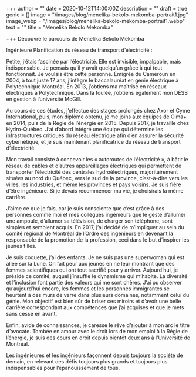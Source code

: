 +++
author = ""
date = 2020-10-12T14:00:00Z
description = ""
draft = true
genie = []
image = "/images/blog/menelika-bekolo-mekomba-portrait1.jpg"
image_webp = "/images/blog/menelika-bekolo-mekomba-portrait1.webp"
text = ""
title = "Menelika Bekolo Mekomba"

+++
Découvre le parcours de Menelika Bekolo Mekomba

Ingénieure Planification du réseau de transport d’électricité :

Petite, j’étais fascinée par l’électricité. Elle est invisible, impalpable, mais indispensable. Je pensais qu’il y avait quelqu’un grâce à qui tout fonctionnait. Je voulais être cette personne. Émigrée du Cameroun en 2004, à tout juste 17 ans, j’intègre le baccalauréat en génie électrique à Polytechnique Montréal. En 2013, j’obtiens ma maîtrise en réseaux électriques à Polytechnique. Dans la foulée, j’obtiens également mon DESS en gestion à l’université McGill. 

Au cours de ces études, j’effectue des stages prolongés chez Axor et Cyme International, puis, mon diplôme obtenu, je me joins aux équipes de Cima+ en 2014, puis de la Régie de l’énergie en 2015. Depuis 2017, je travaille chez Hydro-Québec. J’ai d’abord intégré une équipe qui détermine les infrastructures critiques du réseau électrique afin d’en assurer la sécurité cybernétique, et je suis maintenant planificatrice du réseau de transport d’électricité. 

Mon travail consiste à concevoir les « autoroutes de l’électricité », à bâtir le réseau de câbles et d’autres appareillages électriques qui permettent de transporter l’électricité des centrales hydroélectriques, majoritairement situées au nord du Québec, vers le sud de la province, c’est-à-dire vers les villes, les industries, et même les provinces et pays voisins. Je suis fière d’être ingénieure. Si je devais recommencer ma vie, je choisirais la même carrière.

J’aime ce que je fais, car je suis consciente que c’est grâce à des personnes comme moi et mes collègues ingénieurs que le geste d’allumer une ampoule, d’allumer sa télévision, de charger son téléphone, sont simples et semblent acquis. En 2017, j’ai décidé de m’impliquer au sein du comité régional de Montréal de l’Ordre des ingénieurs en devenant la responsable de la promotion de la profession, ceci dans le but d’inspirer les jeunes filles.

Je suis coquette, j’ai des enfants. Je ne suis pas une superwoman qui est allée sur la Lune. On fait peur aux jeunes en ne leur montrant que des femmes scientifiques qui ont tout sacrifié pour y arriver. Aujourd’hui, je préside ce comité, auquel j’insuffle le dynamisme qui m’habite. La diversité et l’inclusion font partie des valeurs qui me sont chères. J’ai pu observer qu’aujourd’hui encore, les femmes et les personnes immigrantes se heurtent à des murs de verre dans plusieurs domaines, notamment celui du génie. Mon objectif est bien sûr de briser ces miroirs et d’avoir une belle carrière correspondant aux compétences que j’ai acquises et que je mets sans cesse en avant.

Enfin, avide de connaissances, je caresse le rêve d’ajouter à mon arc le titre d’avocate. Tombée en amour avec le droit lors de mon emploi à la Régie de l’énergie, je suis des cours en droit depuis bientôt deux ans à l’Université de Montréal.

Les ingénieures et les ingénieurs façonnent depuis toujours la société de demain, en relevant des défis toujours plus grands et toujours plus indispensables pour l’épanouissement de tous.